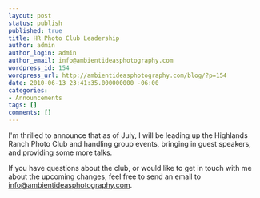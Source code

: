 ```yaml
---
layout: post
status: publish
published: true
title: HR Photo Club Leadership
author: admin
author_login: admin
author_email: info@ambientideasphotography.com
wordpress_id: 154
wordpress_url: http://ambientideasphotography.com/blog/?p=154
date: 2010-06-13 23:41:35.000000000 -06:00
categories:
- Announcements
tags: []
comments: []
---
```

I'm thrilled to announce that as of July, I will be leading up the Highlands Ranch Photo Club and handling group events, bringing in guest speakers, and providing some more talks.

If you have questions about the club, or would like to get in touch with me about the upcoming changes, feel free to send an email to <a href="info@ambientideasphotography.com">info@ambientideasphotography.com</a>.
